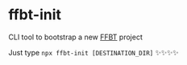 # ffbt-init 
CLI tool to bootstrap a new [FFBT](https://github.com/fluix/ffbt) project

Just type `npx ffbt-init [DESTINATION_DIR]` ✨✨✨✨

